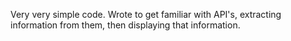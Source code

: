 Very very simple code. Wrote to get familiar with API's, extracting information from them, then displaying that information. 
